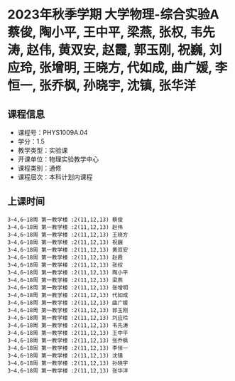 # 2023年秋季学期 大学物理-综合实验A 蔡俊, 陶小平, 王中平, 梁燕, 张权, 韦先涛, 赵伟, 黄双安, 赵霞, 郭玉刚, 祝巍, 刘应玲, 张增明, 王晓方, 代如成, 曲广媛, 李恒一, 张乔枫, 孙晓宇, 沈镇, 张华洋






## 课程信息

- 课程号：PHYS1009A.04
- 学分：1.5
- 教学类型：实验课
- 开课单位：物理实验教学中心
- 课程类别：通修
- 课程层次：本科计划内课程

## 上课时间

```
3~4,6~18周 第一教学楼 :2(11,12,13) 蔡俊
3~4,6~18周 第一教学楼 :2(11,12,13) 赵伟
3~4,6~18周 第一教学楼 :2(11,12,13) 王晓方
3~4,6~18周 第一教学楼 :2(11,12,13) 祝巍
3~4,6~18周 第一教学楼 :2(11,12,13) 黄双安
3~4,6~18周 第一教学楼 :2(11,12,13) 赵霞
3~4,6~18周 第一教学楼 :2(11,12,13) 张权
3~4,6~18周 第一教学楼 :2(11,12,13) 陶小平
3~4,6~18周 第一教学楼 :2(11,12,13) 梁燕
3~4,6~18周 第一教学楼 :2(11,12,13) 张增明
3~4,6~18周 第一教学楼 :2(11,12,13) 代如成
3~4,6~18周 第一教学楼 :2(11,12,13) 曲广媛
3~4,6~18周 第一教学楼 :2(11,12,13) 郭玉刚
3~4,6~18周 第一教学楼 :2(11,12,13) 刘应玲
3~4,6~18周 第一教学楼 :2(11,12,13) 韦先涛
3~4,6~18周 第一教学楼 :2(11,12,13) 王中平
3~4,6~18周 第一教学楼 :2(11,12,13) 张乔枫
3~4,6~18周 第一教学楼 :2(11,12,13) 李恒一
3~4,6~18周 第一教学楼 :2(11,12,13) 沈镇
3~4,6~18周 第一教学楼 :2(11,12,13) 孙晓宇
3~4,6~18周 第一教学楼 :2(11,12,13) 张华洋
```

